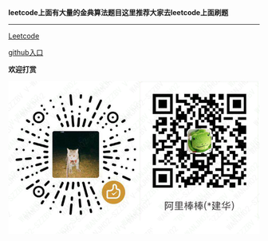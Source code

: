 **leetcode上面有大量的金典算法题目这里推荐大家去leetcode上面刷题**

----------------------------------------------------------------
[Leetcode](https://leetcode-cn.com/)

[github入口](https://github.com/JianhuaWan/LeetCodeAnimation)

**欢迎打赏**

 ![mkdocs](images/微信图片_20190530155824.png)

